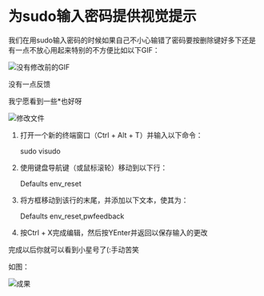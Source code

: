 # 为sudo输入密码提供视觉提示

我们在用sudo输入密码的时候如果自己不小心输错了密码要按删除键好多下还是有一点不放心用起来特别的不方便比如以下GIF：

![没有修改前的GIF](http://copie.cn/usr/uploads/2017/07/504511771.gif)

没有一点反馈

我宁愿看到一些*也好呀

![修改文件](http://copie.cn/usr/uploads/2017/07/973888623.gif)

1. 打开一个新的终端窗口（Ctrl + Alt + T）并输入以下命令：

    sudo visudo

1. 使用键盘导航键（或鼠标滚轮）移动到以下行：

    Defaults env_reset

1. 将方框移动到该行的末尾，并添加以下文本，使其为：

    Defaults env_reset,pwfeedback

1. 按Ctrl + X完成编辑，然后按YEnter并返回以保存输入的更改

完成以后你就可以看到小星号了(:手动苦笑

如图：

![成果](http://copie.cn/usr/uploads/2017/07/3883835340.gif)
